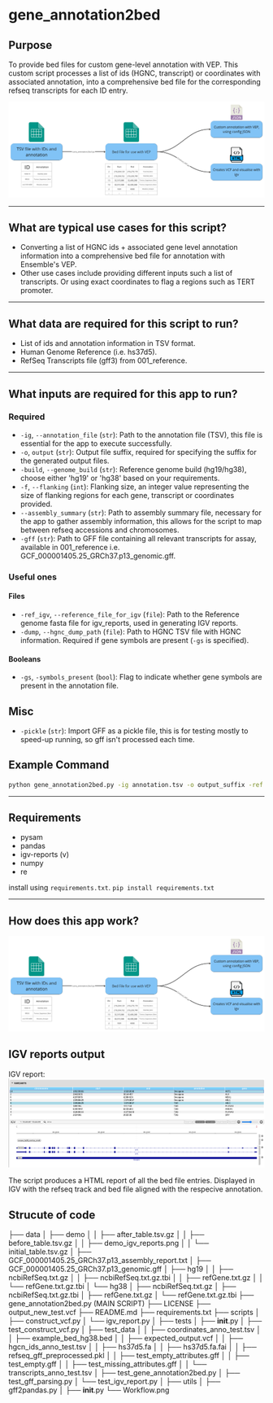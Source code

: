 # gene_annotation2bed

## Purpose
To provide bed files for custom gene-level annotation with VEP.
This custom script processes a list of ids (HGNC, transcript) or coordinates with associated annotation, into a comprehensive bed file for the corresponding refseq transcripts for each ID entry.

![Workflow diagram showing TSV containing IDs and annotation to bed file and how it is used in VEP and visualised in IGV using a VCF](https://raw.githubusercontent.com/eastgenomics/gene_annotation2bed/sprint_2/Workflow.png)

---
## What are typical use cases for this script?

- Converting a list of HGNC ids + associated gene level annotation information
  into a comprehensive bed file for annotation with Ensemble's VEP.
- Other use cases include providing different inputs such a list of transcripts.
  Or using exact coordinates to flag a regions such as TERT promoter.

---
## What data are required for this script to run?

- List of ids and annotation information in TSV format.
- Human Genome Reference (i.e. hs37d5).
- RefSeq Transcripts file (gff3) from 001_reference.

---

## What inputs are required for this app to run?

### Required
- `-ig`, `--annotation_file` (`str`): Path to the annotation file (TSV), this file is essential for the app to execute successfully.
- `-o`, `output` (`str`): Output file suffix, required for specifying the suffix for the generated output files.
- `-build`, `--genome_build` (`str`): Reference genome build (hg19/hg38), choose either 'hg19' or 'hg38' based on your requirements.
- `-f`, `--flanking` (`int`): Flanking size, an integer value representing the size of flanking regions for each gene, transcript or coordinates provided.
- `--assembly_summary` (`str`): Path to assembly summary file, necessary for the app to gather assembly information, this allows for the script to map between refseq accessions and chromosomes.
- `-gff` (`str`): Path to GFF file containing all relevant transcripts for assay, available in 001_reference i.e. GCF_000001405.25_GRCh37.p13_genomic.gff.

### Useful ones

#### Files
- `-ref_igv`, `--reference_file_for_igv` (`file`): Path to the Reference genome fasta file for igv_reports, used in generating IGV reports.
- `-dump`, `--hgnc_dump_path` (`file`): Path to HGNC TSV file with HGNC information. Required if gene symbols are present (`-gs` is specified).

#### Booleans
- `-gs`, `-symbols_present` (`bool`): Flag to indicate whether gene symbols are present in the annotation file.

## Misc
- `-pickle` (`str`): Import GFF as a pickle file, this is for testing mostly to speed-up running, so gff isn't processed each time.

## Example Command

```bash
python gene_annotation2bed.py -ig annotation.tsv -o output_suffix -ref hg38 -f 50 --assembly_summary assembly_summary.txt -ref_igv ref_genome.fasta -symbols_present --hgnc_dump_path hgnc_info.tsv -gff your_file.gff -pickle pickle_file.pkl
```

---

## Requirements

- pysam
- pandas
- igv-reports (v)
- numpy
- re

install using `requirements.txt`. `pip install requirements.txt`

---

## How does this app work?

![Workflow diagram showing TSV containing IDs and annotation to bed file and how it is used in VEP and visualised in IGV using a VCF](https://raw.githubusercontent.com/eastgenomics/gene_annotation2bed/sprint_2/Workflow.png)

## IGV reports output

IGV report:
![image](<https://raw.githubusercontent.com/eastgenomics/gene_annotation2bed/dev/data/demo/demo_igv_reports.png>)

The script produces a HTML report of all the bed file entries. Displayed in IGV with the refseq track
and bed file aligned with the respecive annotation.

<!--
## Script Inputs - Defaults & Behaviour

- `Genome` (required): The genome build for the resource
- `Refseq gff` (`--gff_file`): The corresponding gff file for refseq transcripts for the genome build.
- OR the processed dataframe for the refseq gff in pickle format (--pickle).
- annotation or transcript file with the annotation information in TSV format.
- The reference fasta for using for igv reports (i.e. `-fasta hs37d5.fa.gz`), the corresponding
  index should be present in the same folder.
- The output file suffix for the outputed .bed file.
- Flanking (int): The required flanking either side of the transcripts selected.
- Assembly summary - corresponding assembly report file for the refseq.gff, this is used
  to determine the corresponding chromosome for each transcript.
 -->


## Strucute of code

├── data
│   ├── demo
│   │   ├── after_table.tsv.gz
│   │   ├── before_table.tsv.gz
│   │   ├── demo_igv_reports.png
│   │   └── initial_table.tsv.gz
│   ├── GCF_000001405.25_GRCh37.p13_assembly_report.txt
│   ├── GCF_000001405.25_GRCh37.p13_genomic.gff
│   ├── hg19
│   │   ├── ncbiRefSeq.txt.gz
│   │   ├── ncbiRefSeq.txt.gz.tbi
│   │   ├── refGene.txt.gz
│   │   └── refGene.txt.gz.tbi
│   └── hg38
│       ├── ncbiRefSeq.txt.gz
│       ├── ncbiRefSeq.txt.gz.tbi
│       ├── refGene.txt.gz
│       └── refGene.txt.gz.tbi
├── gene_annotation2bed.py (MAIN SCRIPT)
├── LICENSE
├── output_new_test.vcf
├── README.md
├── requirements.txt
├── scripts
│   ├── construct_vcf.py
│   └── igv_report.py
│
├── tests
│   ├── __init__.py
│   ├── test_construct_vcf.py
│   ├── test_data
│   │   ├── coordinates_anno_test.tsv
│   │   ├── example_bed_hg38.bed
│   │   ├── expected_output.vcf
│   │   ├── hgcn_ids_anno_test.tsv
│   │   ├── hs37d5.fa
│   │   ├── hs37d5.fa.fai
│   │   ├── refseq_gff_preprocessed.pkl
│   │   ├── test_empty_attributes.gff
│   │   ├── test_empty.gff
│   │   ├── test_missing_attributes.gff
│   │   └── transcripts_anno_test.tsv
│   ├── test_gene_annotation2bed.py
│   ├── test_gff_parsing.py
│   └── test_igv_report.py
│
├── utils
│   ├── gff2pandas.py
│   ├── __init__.py
└── Workflow.png
